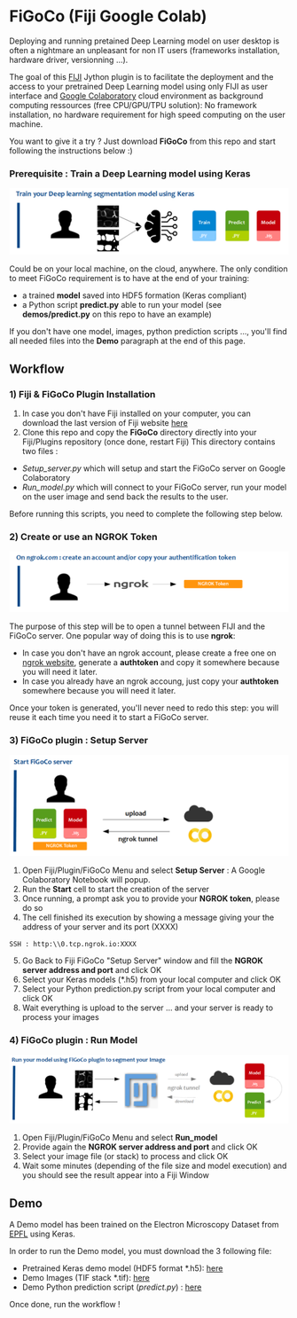 # FiGoCo (Fiji Google Colab)

Deploying and running pretained Deep Learning model on user desktop is often a nightmare an unpleasant for non IT users (frameworks installation, hardware driver, versionning ...).

The goal of this [FIJI](https://fiji.sc) Jython plugin is to facilitate the deployment and the access to your pretrained Deep Learning model using only FIJI as user interface and [Google Colaboratory](https://colab.research.google.com/) cloud environment as background computing ressources (free CPU/GPU/TPU solution): No framework installation, no hardware requirement for high speed computing on the user machine.

You want to give it a try ? Just download __FiGoCo__ from this repo and start following the instructions below :)

### Prerequisite : Train a Deep Learning model using Keras

![alt text](https://raw.githubusercontent.com/fabda/FiGoCo/master/images/step1.png)

Could be on your local machine, on the cloud, anywhere. The only condition to meet FiGoCo requirement is to have at the end of your training:
- a trained __model__ saved into HDF5 formation (Keras compliant)
- a Python script __predict.py__ able to run your model (see __demos/predict.py__ on this repo to have an example)

If you don't have one model, images, python prediction scripts ..., you'll find all needed files into the __Demo__ paragraph at the end of this page.

## Workflow

### 1) Fiji & FiGoCo Plugin Installation

1. In case you don't have Fiji installed on your computer, you can download the last version of Fiji website [here](https://imagej.net/Fiji/Downloads)
2. Clone this repo and copy the __FiGoCo__ directory directly into your Fiji/Plugins repository (once done, restart Fiji)
This directory contains two files :
- *Setup_server.py* which will setup and start the FiGoCo server on Google Colaboratory
- *Run_model.py* which will connect to your FiGoCo server, run your model on the user image and send back the results to the user.

Before running this scripts, you need to complete the following step below.

### 2) Create or use an NGROK Token

![alt text](https://raw.githubusercontent.com/fabda/FiGoCo/master/images/step2.png)

The purpose of this step will be to open a tunnel between FIJI and the FiGoCo server. One popular way of doing this is to use __ngrok__:

- In case you don't have an ngrok account, please create a free one on [ngrok website](https://ngrok.com), generate a __authtoken__ and copy it somewhere because you will need it later.
- In case you already have an ngrok accoung, just copy your __authtoken__ somewhere because you will need it later.

Once your token is generated, you'll never need to redo this step: you will reuse it each time you need it to start a FiGoCo server.

### 3) FiGoCo plugin : Setup Server

![alt text](https://raw.githubusercontent.com/fabda/FiGoCo/master/images/step3.png)

1. Open Fiji/Plugin/FiGoCo Menu and select __Setup Server__ : A Google Colaboratory Notebook will popup. 
2. Run the __Start__ cell to start the creation of the server 
3. Once running, a prompt ask you to provide your __NGROK token__, please do so
4. The cell finished its execution by showing a message giving your the address of your server and its port (XXXX)
```
SSH : http:\\0.tcp.ngrok.io:XXXX
```
5. Go Back to Fiji FiGoCo "Setup Server" window and fill the __NGROK server address and port__ and click OK
6. Select your Keras models (*.h5) from your local computer and click OK
7. Select your Python prediction.py script from your local computer and click OK
8. Wait everything is upload to the server ... and your server is ready to process your images

### 4) FiGoCo plugin : Run Model

![alt text](https://raw.githubusercontent.com/fabda/FiGoCo/master/images/step4.png)

1. Open Fiji/Plugin/FiGoCo Menu and select __Run_model__
2. Provide again the __NGROK server address and port__ and click OK
3. Select your image file (or stack) to process and click OK
4. Wait some minutes (depending of the file size and model execution) and you should see the result appear into a Fiji Window

## Demo

A Demo model has been trained on the Electron Microscopy Dataset from [EPFL](https://www.epfl.ch/labs/cvlab/data/data-em/) using Keras.

In order to run the Demo model, you must download the 3 following file:

- Pretrained Keras demo model (HDF5 format \*.h5): [here](https://drive.google.com/uc?export=download&id=1490iIpziiom7g36YluBHlzEGCtaKPjb1)
- Demo Images (TIF stack \*.tif): [here](https://drive.google.com/uc?export=download&id=1ToeUXtgx_tyexcO78CKYaZwooUjbDb4U)
- Demo Python prediction script (*predict.py*) : [here](https://drive.google.com/uc?export=download&id=1I_NuHm1Jv4dR4cktcWPoRbab2zZZOBnc)

Once done, run the workflow !


